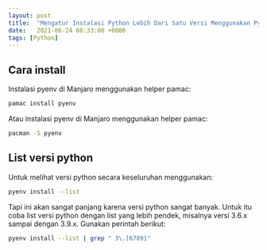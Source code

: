 ```yaml
---
layout: post
title:  "Mengatur Instalasi Python Lebih Dari Satu Versi Menggunakan Pyenv di Linux Manjaro"
date:   2021-06-24 08:33:00 +0800
tags: [Python]
---
```


## Cara install
Instalasi pyenv di Manjaro menggunakan helper pamac:
```bash
pamac install pyenv
```

Atau instalasi pyenv di Manjaro menggunakan helper pamac:
```bash
pacman -S pyenv
```

## List versi python
Untuk melihat versi python secara keseluruhan menggunakan:
```bash
pyenv install --list
```
Tapi ini akan sangat panjang karena versi python sangat banyak.
Untuk itu coba list versi python dengan list yang lebih pendek, misalnya versi 3.6.x sampai dengan 3.9.x. Gunakan perintah berikut:
```bash
pyenv install --list | grep " 3\.[6789]"
```